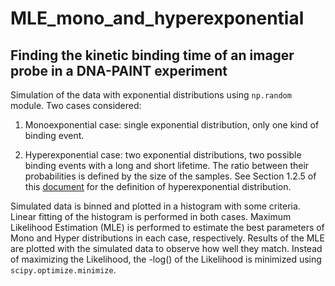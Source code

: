 # MLE_mono_and_hyperexponential

Finding the kinetic binding time of an imager probe in a DNA-PAINT experiment
---
Simulation of the data with exponential distributions using `np.random` module. Two cases considered: 

1. Monoexponential case: single exponential distribution, only one kind of binding event.
    
2. Hyperexponential case: two exponential distributions, two possible binding events with a long and short lifetime. The ratio between their probabilities is defined by the size of the samples. See Section 1.2.5 of this [document](https://www.win.tue.nl/~iadan/sdp/h1.pdf) for the definition of hyperexponential distribution.  
    
Simulated data is binned and plotted in a histogram with some criteria. Linear fitting of the histogram is performed in both cases. Maximum Likelihood Estimation (MLE) is performed to estimate the best parameters of Mono and Hyper distributions in each case, respectively. Results of the MLE are plotted with the simulated data to observe how well they match. Instead of maximizing the Likelihood, the -log() of the Likelihood is minimized using `scipy.optimize.minimize`.
